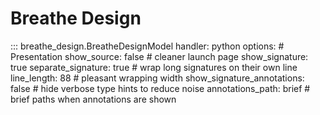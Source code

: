 # Breathe Design

<!-- Keep this block minimal and scannable for a broad audience. -->
::: breathe_design.BreatheDesignModel
    handler: python
    options:
      # Presentation
      show_source: false                 # cleaner launch page
      show_signature: true
      separate_signature: true           # wrap long signatures on their own line
      line_length: 88                    # pleasant wrapping width
      show_signature_annotations: false  # hide verbose type hints to reduce noise
      annotations_path: brief            # brief paths when annotations are shown
